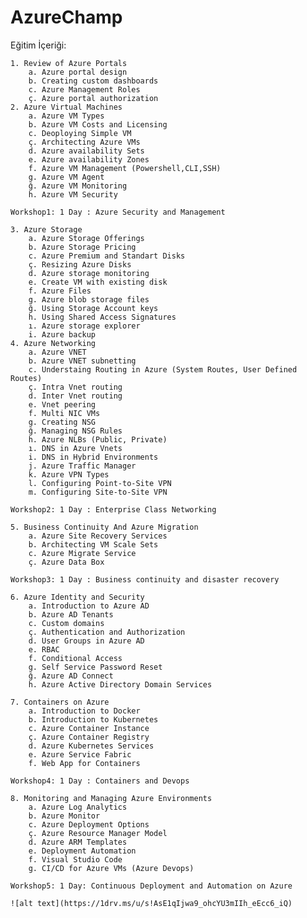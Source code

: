 # AzureChamp
Eğitim İçeriği:

	1. Review of Azure Portals
		a. Azure portal design
		b. Creating custom dashboards
		c. Azure Management Roles
		ç. Azure portal authorization
	2. Azure Virtual Machines
		a. Azure VM Types
		b. Azure VM Costs and Licensing
		c. Deoploying Simple VM
		ç. Architecting Azure VMs
		d. Azure availability Sets
		e. Azure availability Zones
		f. Azure VM Management (Powershell,CLI,SSH)
		g. Azure VM Agent
		ğ. Azure VM Monitoring
		h. Azure VM Security
	
	Workshop1: 1 Day : Azure Security and Management
		
	3. Azure Storage
		a. Azure Storage Offerings
		b. Azure Storage Pricing
		c. Azure Premium and Standart Disks
		ç. Resizing Azure Disks
		d. Azure storage monitoring
		e. Create VM with existing disk
		f. Azure Files 
		g. Azure blob storage files 
		ğ. Using Storage Account keys
		h. Using Shared Access Signatures
		ı. Azure storage explorer
		i. Azure backup
	4. Azure Networking
		a. Azure VNET
		b. Azure VNET subnetting
		c. Understaing Routing in Azure (System Routes, User Defined Routes)
		ç. Intra Vnet routing
		d. Inter Vnet routing
		e. Vnet peering
		f. Multi NIC VMs
		g. Creating NSG
		ğ. Managing NSG Rules
		h. Azure NLBs (Public, Private)
		ı. DNS in Azure Vnets
		i. DNS in Hybrid Environments
		j. Azure Traffic Manager
		k. Azure VPN Types
		l. Configuring Point-to-Site VPN
		m. Configuring Site-to-Site VPN
		
	Workshop2: 1 Day : Enterprise Class Networking
	
	5. Business Continuity And Azure Migration
		a. Azure Site Recovery Services
		b. Architecting VM Scale Sets
		c. Azure Migrate Service
		ç. Azure Data Box
	
	Workshop3: 1 Day : Business continuity and disaster recovery
	
	6. Azure Identity and Security
		a. Introduction to Azure AD
		b. Azure AD Tenants
		c. Custom domains
		ç. Authentication and Authorization
		d. User Groups in Azure AD
		e. RBAC
		f. Conditional Access
		g. Self Service Password Reset
		ğ. Azure AD Connect
		h. Azure Active Directory Domain Services
		
	7. Containers on Azure
		a. Introduction to Docker
		b. Introduction to Kubernetes
		c. Azure Container Instance
		ç. Azure Container Registry
		d. Azure Kubernetes Services
		e. Azure Service Fabric
		f. Web App for Containers
	
	Workshop4: 1 Day : Containers and Devops
	
	8. Monitoring and Managing Azure Environments
		a. Azure Log Analytics
		b. Azure Monitor
		c. Azure Deployment Options
		ç. Azure Resource Manager Model 
		d. Azure ARM Templates
		e. Deployment Automation
		f. Visual Studio Code
		g. CI/CD for Azure VMs (Azure Devops)
		
	Workshop5: 1 Day: Continuous Deployment and Automation on Azure
	
	![alt text](https://1drv.ms/u/s!AsE1qIjwa9_ohcYU3mIIh_eEcc6_iQ)
	
